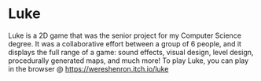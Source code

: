 # Luke
Luke is a 2D game that was the senior project for my Computer Science degree. It was a collaborative effort between a group of 6 people, and it displays the full range of a game: sound effects, visual design, level design, procedurally generated maps, and much more! To play Luke, you can play in the browser @ https://wereshenron.itch.io/luke
